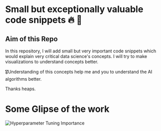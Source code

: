 # Small but exceptionally valuable code snippets :fire: :gift:

## Aim of this Repo 

In this repository, I will add small but very important code snippets which would explain very critical data science's concepts. I will try to make visualizations to understand concepts better. 

 :medal_military:Understanding of this concepts help me and you to understand the AI algorithms better.

Thanks heaps.

# Some Glipse of the work

![Hyperparameter Tuning Importance](https://user-images.githubusercontent.com/40088060/126930425-6af7c686-e4b3-4811-81a1-01ffaa82622e.gif)
